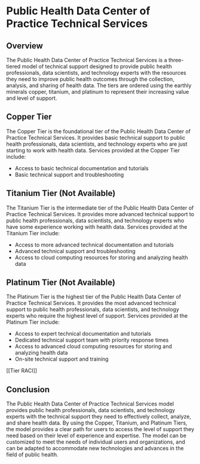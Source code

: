 # Public Health Data Center of Practice Technical Services

## Overview
The Public Health Data Center of Practice Technical Services is a three-tiered model of technical support designed to provide public health professionals, data scientists, and technology experts with the resources they need to improve public health outcomes through the collection, analysis, and sharing of health data. The tiers are ordered using the earthly minerals copper, titanium, and platinum to represent their increasing value and level of support.

## Copper Tier
The Copper Tier is the foundational tier of the Public Health Data Center of Practice Technical Services. It provides basic technical support to public health professionals, data scientists, and technology experts who are just starting to work with health data. Services provided at the Copper Tier include:
- Access to basic technical documentation and tutorials
- Basic technical support and troubleshooting

## Titanium Tier (Not Available)
The Titanium Tier is the intermediate tier of the Public Health Data Center of Practice Technical Services. It provides more advanced technical support to public health professionals, data scientists, and technology experts who have some experience working with health data. Services provided at the Titanium Tier include:
- Access to more advanced technical documentation and tutorials
- Advanced technical support and troubleshooting
- Access to cloud computing resources for storing and analyzing health data

## Platinum Tier (Not Available)
The Platinum Tier is the highest tier of the Public Health Data Center of Practice Technical Services. It provides the most advanced technical support to public health professionals, data scientists, and technology experts who require the highest level of support. Services provided at the Platinum Tier include:
- Access to expert technical documentation and tutorials
- Dedicated technical support team with priority response times
- Access to advanced cloud computing resources for storing and analyzing health data
- On-site technical support and training

[[Tier RACI]]

## Conclusion
The Public Health Data Center of Practice Technical Services model provides public health professionals, data scientists, and technology experts with the technical support they need to effectively collect, analyze, and share health data. By using the Copper, Titanium, and Platinum Tiers, the model provides a clear path for users to access the level of support they need based on their level of experience and expertise. The model can be customized to meet the needs of individual users and organizations, and can be adapted to accommodate new technologies and advances in the field of public health.
